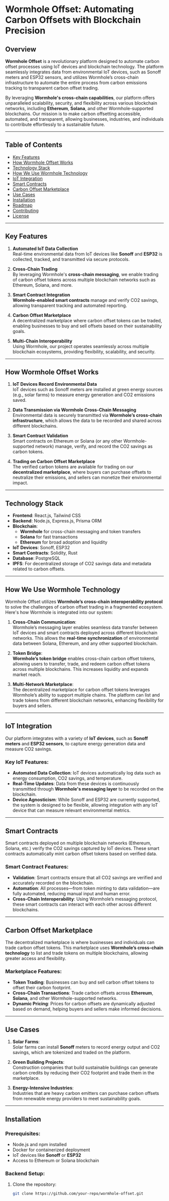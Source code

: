 # Wormhole Offset: Automating Carbon Offsets with Blockchain Precision

## Overview

**Wormhole Offset** is a revolutionary platform designed to automate carbon offset processes using IoT devices and blockchain technology. The platform seamlessly integrates data from environmental IoT devices, such as Sonoff meters and ESP32 sensors, and utilizes Wormhole’s cross-chain infrastructure to automate the entire process from carbon emissions tracking to transparent carbon offset trading.

By leveraging **Wormhole's cross-chain capabilities**, our platform offers unparalleled scalability, security, and flexibility across various blockchain networks, including **Ethereum**, **Solana**, and other Wormhole-supported blockchains. Our mission is to make carbon offsetting accessible, automated, and transparent, allowing businesses, industries, and individuals to contribute effortlessly to a sustainable future.

---

## Table of Contents

- [Key Features](#key-features)
- [How Wormhole Offset Works](#how-wormhole-offset-works)
- [Technology Stack](#technology-stack)
- [How We Use Wormhole Technology](#how-we-use-wormhole-technology)
- [IoT Integration](#iot-integration)
- [Smart Contracts](#smart-contracts)
- [Carbon Offset Marketplace](#carbon-offset-marketplace)
- [Use Cases](#use-cases)
- [Installation](#installation)
- [Roadmap](#roadmap)
- [Contributing](#contributing)
- [License](#license)

---

## Key Features

1. **Automated IoT Data Collection**  
   Real-time environmental data from IoT devices like **Sonoff** and **ESP32** is collected, tracked, and transmitted via secure protocols.

2. **Cross-Chain Trading**  
   By leveraging Wormhole's **cross-chain messaging**, we enable trading of carbon offset tokens across multiple blockchain networks such as Ethereum, Solana, and more.

3. **Smart Contract Integration**  
   **Wormhole-enabled smart contracts** manage and verify CO2 savings, allowing transparent tracking and automated reporting.

4. **Carbon Offset Marketplace**  
   A decentralized marketplace where carbon offset tokens can be traded, enabling businesses to buy and sell offsets based on their sustainability goals.

5. **Multi-Chain Interoperability**  
   Using Wormhole, our project operates seamlessly across multiple blockchain ecosystems, providing flexibility, scalability, and security.

---

## How Wormhole Offset Works

1. **IoT Devices Record Environmental Data**  
   IoT devices such as Sonoff meters are installed at green energy sources (e.g., solar farms) to measure energy generation and CO2 emissions saved.

2. **Data Transmission via Wormhole Cross-Chain Messaging**  
   Environmental data is securely transmitted via **Wormhole’s cross-chain infrastructure**, which allows the data to be recorded and shared across different blockchains.

3. **Smart Contract Validation**  
   Smart contracts on Ethereum or Solana (or any other Wormhole-supported network) manage, verify, and record the CO2 savings as carbon tokens.

4. **Trading on Carbon Offset Marketplace**  
   The verified carbon tokens are available for trading on our **decentralized marketplace**, where buyers can purchase offsets to neutralize their emissions, and sellers can monetize their environmental impact.

---

## Technology Stack

- **Frontend**: React.js, Tailwind CSS  
- **Backend**: Node.js, Express.js, Prisma ORM  
- **Blockchain**:  
  - **Wormhole** for cross-chain messaging and token transfers  
  - **Solana** for fast transactions  
  - **Ethereum** for broad adoption and liquidity  
- **IoT Devices**: Sonoff, ESP32  
- **Smart Contracts**: Solidity, Rust  
- **Database**: PostgreSQL  
- **IPFS**: For decentralized storage of CO2 savings data and metadata related to carbon offsets.

---

## How We Use Wormhole Technology

Wormhole Offset utilizes **Wormhole’s cross-chain interoperability protocol** to solve the challenges of carbon offset trading in a fragmented ecosystem. Here's how Wormhole is integrated into our system:

1. **Cross-Chain Communication**:  
   Wormhole’s messaging layer enables seamless data transfer between IoT devices and smart contracts deployed across different blockchain networks. This allows the **real-time synchronization** of environmental data between Solana, Ethereum, and any other supported blockchain.

2. **Token Bridge**:  
   **Wormhole’s token bridge** enables cross-chain carbon offset tokens, allowing users to transfer, trade, and redeem carbon offset tokens across multiple blockchains. This increases liquidity and expands market reach.

3. **Multi-Network Marketplace**:  
   The decentralized marketplace for carbon offset tokens leverages Wormhole’s ability to support multiple chains. The platform can list and trade tokens from different blockchain networks, enhancing flexibility for buyers and sellers.

---

## IoT Integration

Our platform integrates with a variety of **IoT devices**, such as **Sonoff meters** and **ESP32 sensors**, to capture energy generation data and measure CO2 savings.

### Key IoT Features:

- **Automated Data Collection**: IoT devices automatically log data such as energy consumption, CO2 savings, and temperature.
- **Real-Time Updates**: Data from these devices is continuously transmitted through **Wormhole's messaging layer** to be recorded on the blockchain.
- **Device Agnosticism**: While Sonoff and ESP32 are currently supported, the system is designed to be flexible, allowing integration with any IoT device that can measure relevant environmental metrics.

---

## Smart Contracts

Smart contracts deployed on multiple blockchain networks (Ethereum, Solana, etc.) verify the CO2 savings captured by IoT devices. These smart contracts automatically mint carbon offset tokens based on verified data.

### Smart Contract Features:

- **Validation**: Smart contracts ensure that all CO2 savings are verified and accurately recorded on the blockchain.
- **Automation**: All processes—from token minting to data validation—are fully automated, reducing manual input and human error.
- **Cross-Chain Interoperability**: Using Wormhole’s messaging protocol, these smart contracts can interact with each other across different blockchains.

---

## Carbon Offset Marketplace

The decentralized marketplace is where businesses and individuals can trade carbon offset tokens. This marketplace uses **Wormhole’s cross-chain technology** to list and trade tokens on multiple blockchains, allowing greater access and flexibility.

### Marketplace Features:

- **Token Trading**: Businesses can buy and sell carbon offset tokens to offset their carbon footprint.
- **Cross-Chain Transactions**: Trade carbon offsets across **Ethereum**, **Solana**, and other Wormhole-supported networks.
- **Dynamic Pricing**: Prices for carbon offsets are dynamically adjusted based on demand, helping buyers and sellers make informed decisions.

---

## Use Cases

1. **Solar Farms**:  
   Solar farms can install **Sonoff** meters to record energy output and CO2 savings, which are tokenized and traded on the platform.

2. **Green Building Projects**:  
   Construction companies that build sustainable buildings can generate carbon credits by reducing their CO2 footprint and trade them in the marketplace.

3. **Energy-Intensive Industries**:  
   Industries that are heavy carbon emitters can purchase carbon offsets from renewable energy providers to meet sustainability goals.

---

## Installation

### Prerequisites:

- Node.js and npm installed
- Docker for containerized deployment
- IoT devices like **Sonoff** or **ESP32**
- Access to Ethereum or Solana blockchain

### Backend Setup:

1. Clone the repository:
   ```bash
   git clone https://github.com/your-repo/wormhole-offset.git
